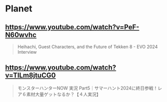 # Planet

## https://www.youtube.com/watch?v=PeF-N60wvhc

> Heihachi, Guest Characters, and the Future of Tekken 8 - EVO 2024 Interview

## https://www.youtube.com/watch?v=TlLm8jtuCG0 

> モンスターハンターNOW 実況 Part5｜サマーハント2024に終日参戦！レア６素材大量ゲットなるか？【４人実況】 
